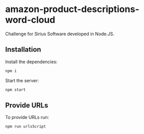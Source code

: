# amazon-product-descriptions-word-cloud
Challenge for Sirius Software developed in Node.JS.

## Installation

Install the dependencies: 

```sh
npm i
```

Start the server:

```sh
npm start
```

## Provide URLs

To provide URLs run:

```sh
npm run urlsScript
```